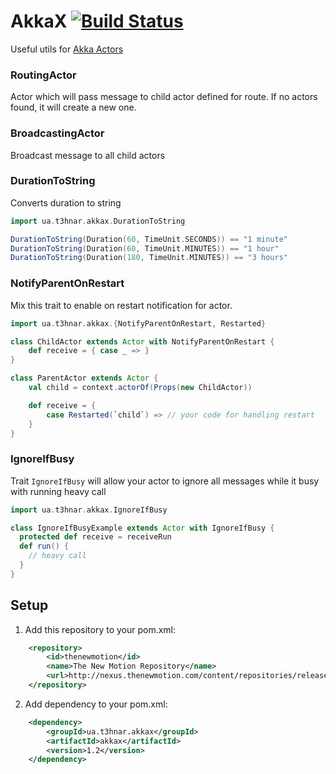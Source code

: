 # AkkaX [![Build Status](https://secure.travis-ci.org/t3hnar/akkax.png)](http://travis-ci.org/t3hnar/akkax)

Useful utils for [Akka Actors](http://http://akka.io)

### RoutingActor
Actor which will pass message to child actor defined for route. If no actors found, it will create a new one.

### BroadcastingActor
Broadcast message to all child actors

### DurationToString
Converts duration to string

```scala
import ua.t3hnar.akkax.DurationToString

DurationToString(Duration(60, TimeUnit.SECONDS)) == "1 minute"
DurationToString(Duration(60, TimeUnit.MINUTES)) == "1 hour"
DurationToString(Duration(180, TimeUnit.MINUTES)) == "3 hours"
```

### NotifyParentOnRestart
Mix this trait to enable on restart notification for actor.

```scala
import ua.t3hnar.akkax.{NotifyParentOnRestart, Restarted}

class ChildActor extends Actor with NotifyParentOnRestart {
    def receive = { case _ => }
}

class ParentActor extends Actor {
    val child = context.actorOf(Props(new ChildActor))

    def receive = {
        case Restarted(`child`) => // your code for handling restart
    }
}
```

### IgnoreIfBusy
Trait `IgnoreIfBusy` will allow your actor to ignore all messages while it busy with running heavy call

```scala
import ua.t3hnar.akkax.IgnoreIfBusy

class IgnoreIfBusyExample extends Actor with IgnoreIfBusy {
  protected def receive = receiveRun
  def run() {
    // heavy call
  }
}
```

## Setup

1. Add this repository to your pom.xml:
```xml
    <repository>
        <id>thenewmotion</id>
        <name>The New Motion Repository</name>
        <url>http://nexus.thenewmotion.com/content/repositories/releases-public</url>
    </repository>
```

2. Add dependency to your pom.xml:
```xml
    <dependency>
        <groupId>ua.t3hnar.akkax</groupId>
        <artifactId>akkax</artifactId>
        <version>1.2</version>
    </dependency>
```